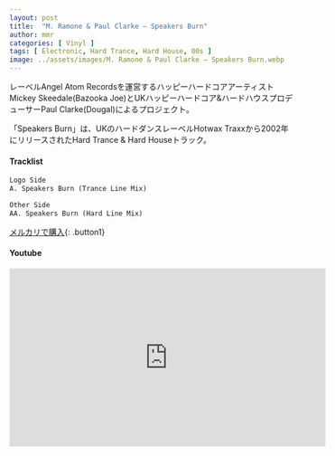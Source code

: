 ```yaml
---
layout: post
title:  "M. Ramone & Paul Clarke – Speakers Burn"
author: mmr
categories: [ Vinyl ]
tags: [ Electronic, Hard Trance, Hard House, 00s ]
image: ../assets/images/M. Ramone & Paul Clarke – Speakers Burn.webp
---
```


レーベルAngel Atom Recordsを運営するハッピーハードコアアーティストMickey Skeedale(Bazooka Joe)とUKハッピーハードコア&ハードハウスプロデューサーPaul Clarke(Dougal)によるプロジェクト。

「Speakers Burn」は、UKのハードダンスレーベルHotwax Traxxから2002年にリリースされたHard Trance & Hard Houseトラック。

#### Tracklist
```md
Logo Side
A. Speakers Burn (Trance Line Mix)

Other Side
AA. Speakers Burn (Hard Line Mix)
```

[メルカリで購入](https://jp.mercari.com/item/m27939559090?afid=6142608987){: .button1}

#### Youtube
<iframe width="560" height="315" src="https://www.youtube.com/embed/zYKfybgCYZw?si=uJ_-I0NFcu5RGoCT" title="YouTube video player" frameborder="0" allow="accelerometer; autoplay; clipboard-write; encrypted-media; gyroscope; picture-in-picture; web-share" referrerpolicy="strict-origin-when-cross-origin" allowfullscreen></iframe>